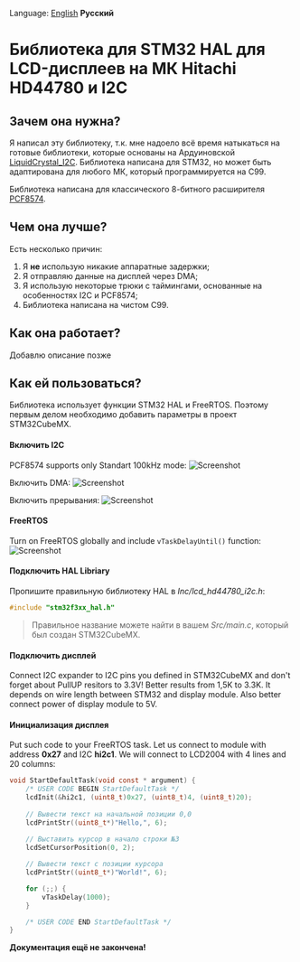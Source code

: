 Language: [English](http://blog.bulki.me/STM32-LCD-HD44780-I2C/) **Русский**

# Библиотека для STM32 HAL для LCD-дисплеев на МК Hitachi HD44780 и I2C
## Зачем она нужна?
Я написал эту библиотеку, т.к. мне надоело всё время натыкаться на готовые библиотеки, которые основаны на Ардуиновской  [LiquidCrystal_I2C](https://github.com/marcoschwartz/LiquidCrystal_I2C). 
Библиотека написана для STM32, но может быть адаптирована для любого МК, который программируется на C99.

Библиотека написана для классического 8-битного расширителя [PCF8574](https://www.nxp.com/docs/en/data-sheet/PCF8574_PCF8574A.pdf?pspll=1).

## Чем она лучше?
Есть несколько причин:
1. Я  **не** использую никакие аппаратные задержки;
2. Я отправляю данные на дисплей через DMA;
3. Я использую некоторые трюки с таймингами, основанные на особенностях I2C и PCF8574;
4. Библиотека написана на чистом C99.

## Как она работает?
Добавлю описание позже

## Как ей пользоваться?
Библиотека использует функции STM32 HAL и FreeRTOS. Поэтому первым делом необходимо добавить параметры в проект STM32CubeMX.

#### Включить I2C
PCF8574 supports only Standart 100kHz mode:
![Screenshot](http://blog.bulki.me/assets/img/stm32-lcd-hitachi/i2c-params.png)

Включить DMA:
![Screenshot](http://blog.bulki.me/assets/img/stm32-lcd-hitachi/i2c-dma.png)

Включить прерывания:
![Screenshot](http://blog.bulki.me/assets/img/stm32-lcd-hitachi/i2c-nvic.png)

#### FreeRTOS
Turn on FreeRTOS globally and include ```vTaskDelayUntil()``` function:
![Screenshot](http://blog.bulki.me/assets/img/stm32-lcd-hitachi/freertos_include_params.png)

#### Подключить HAL Libriary
Пропишите правильную библиотеку HAL в *Inc/lcd_hd44780_i2c.h*:
```c
#include "stm32f3xx_hal.h"
```

> Правильное название можете найти в вашем *Src/main.c*, который был создан STM32CubeMX.

#### Подключить дисплей
Connect I2C expander to I2C pins you defined in STM32CubeMX and don't forget about PullUP resitors to 3.3V! Better results from 1,5K to 3.3K. It depends on wire length between STM32 and display module. Also better connect power of display module to 5V.

#### Инициализация дисплея
Put such code to your FreeRTOS task. Let us connect to module with address **0x27** and I2C **hi2c1**. We will connect to LCD2004 with 4 lines and 20 columns:

```c
void StartDefaultTask(void const * argument) {
    /* USER CODE BEGIN StartDefaultTask */
    lcdInit(&hi2c1, (uint8_t)0x27, (uint8_t)4, (uint8_t)20);
    
    // Вывести текст на начальной позиции 0,0
    lcdPrintStr((uint8_t*)"Hello,", 6);
    
    // Выставить курсор в начало строки №3
    lcdSetCursorPosition(0, 2);

    // Вывести текст с позиции курсора
    lcdPrintStr((uint8_t*)"World!", 6);

    for (;;) {
        vTaskDelay(1000);
    }

    /* USER CODE END StartDefaultTask */
}
```

**Документация ещё не закончена!**
